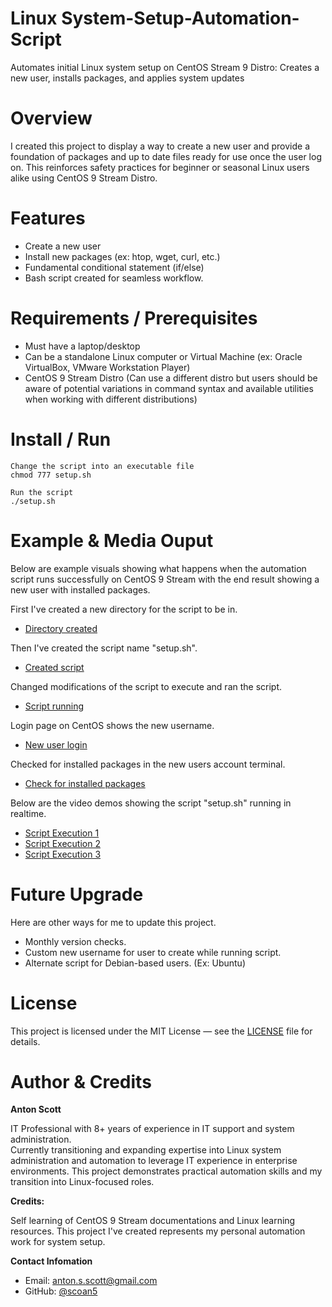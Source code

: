 # Linux System-Setup-Automation-Script

 Automates initial Linux system setup on CentOS Stream 9 Distro: Creates a new user, installs packages, and applies system updates

# Overview 

 I created this project to display a way to create a new user and provide a foundation of packages and up to date files ready for use once the user log on. This reinforces safety practices for beginner or seasonal Linux users alike using CentOS 9 Stream Distro.

# Features

* Create a new user 
* Install new packages (ex: htop, wget, curl, etc.)
* Fundamental conditional statement (if/else)
* Bash script created for seamless workflow.

# Requirements / Prerequisites

* Must have a laptop/desktop
* Can be a standalone Linux computer or Virtual Machine (ex: Oracle VirtualBox, VMware Workstation Player)
* CentOS 9 Stream Distro (Can use a different distro but users should be aware of potential variations in command syntax and available utilities when working with different distributions)

# Install / Run

```
Change the script into an executable file
chmod 777 setup.sh
```
```
Run the script 
./setup.sh
```

# Example & Media Ouput

Below are example visuals showing what happens when the automation script runs successfully on CentOS 9 Stream with the end result showing a new user with installed packages.


First I've created a new directory for the script to be in.
- [Directory created](screenshots/Create-Directory.png)

Then I've created the script name "setup.sh".
- [Created script](screenshots/Script-File-Created.png)

Changed modifications of the script to execute and ran the script.
- [Script running](screenshots/Execute-Script.png)

Login page on CentOS shows the new username.
- [New user login](screenshots/New-User-Created.png)

Checked for installed packages in the new users account terminal.
- [Check for installed packages](screenshots/Checked-Packages-Installed.png)

Below are the video demos showing the script "setup.sh" running in realtime.
- [Script Execution 1](screenshots/Script-Run-1.gif)
- [Script Execution 2](screenshots/Script-Run-2.gif)
- [Script Execution 3](screenshots/Script-Run-3.gif)


# Future Upgrade

Here are other ways for me to update this project.

- Monthly version checks.
- Custom new username for user to create while running script.
- Alternate script for Debian-based users. (Ex: Ubuntu)

  
# License 

This project is licensed under the MIT License — see the [LICENSE](LICENSE) file for details.

# Author & Credits

**Anton Scott**  

IT Professional with 8+ years of experience in IT support and system administration.  
Currently transitioning and expanding expertise into Linux system administration and automation to leverage IT experience in enterprise environments.
This project demonstrates practical automation skills and my transition into Linux-focused roles.

**Credits:**  

Self learning of CentOS 9 Stream documentations and Linux learning resources. This project I've created represents my personal automation work for system setup.

**Contact Infomation**

- Email: anton.s.scott@gmail.com
- GitHub: [@scoan5](https://github.com/scoan5)
